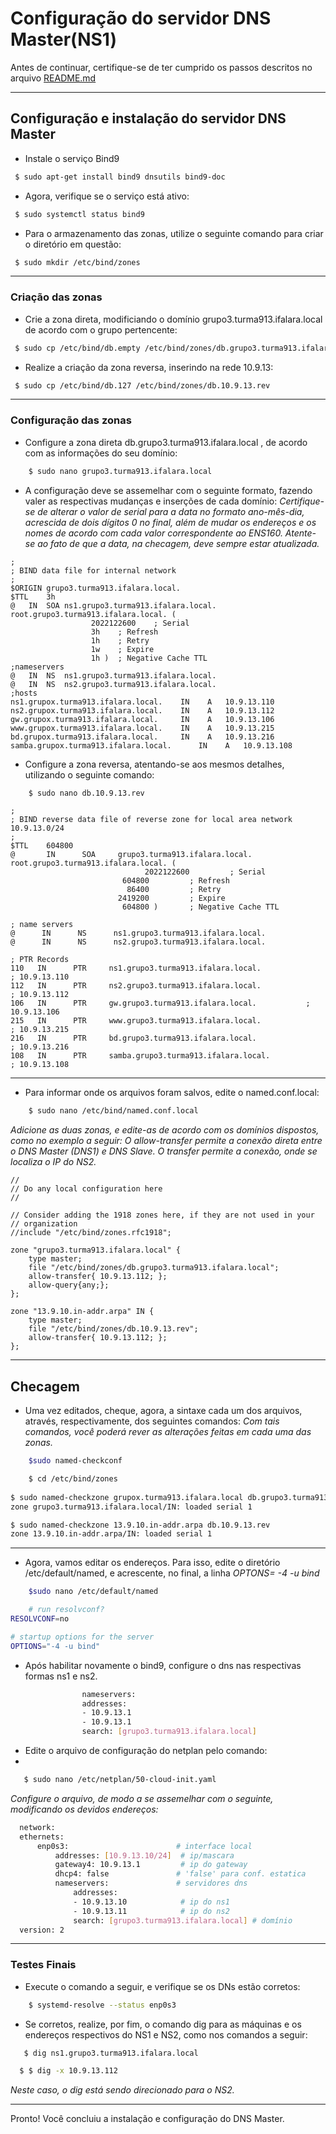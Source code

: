 # Configuração do servidor DNS Master(NS1)

Antes de continuar, certifique-se de ter cumprido os passos descritos no arquivo [README.md](https://github.com/eduardor0cha/projeto-final-inre/blob/main/README.md)

---

## Configuração e instalação do servidor DNS Master

* Instale o serviço Bind9 

```bash
 $ sudo apt-get install bind9 dnsutils bind9-doc 
```

* Agora, verifique se o serviço está ativo:

```bash
 $ sudo systemctl status bind9
```

* Para o armazenamento das zonas, utilize o seguinte comando para criar o diretório em questão:

```bash
 $ sudo mkdir /etc/bind/zones
```

---

### Criação das zonas

* Crie a zona direta, modificiando o domínio grupo3.turma913.ifalara.local de acordo com o grupo pertencente:

```bash
 $ sudo cp /etc/bind/db.empty /etc/bind/zones/db.grupo3.turma913.ifalara.local
```



* Realize a criação da zona reversa, inserindo na rede 10.9.13: 

```bash
 $ sudo cp /etc/bind/db.127 /etc/bind/zones/db.10.9.13.rev
```

---

### Configuração das zonas

* Configure a zona direta db.grupo3.turma913.ifalara.local , de acordo com as informações do seu domínio:

```bash
    $ sudo nano grupo3.turma913.ifalara.local
```

* A configuração deve se assemelhar com o seguinte formato, fazendo valer as respectivas mudanças e inserções de cada domínio:
_Certifique-se de alterar o valor de serial para a data no formato ano-mês-dia, acrescida de dois dígitos 0 no final, além de mudar os endereços e os nomes de acordo com cada valor correspondente ao ENS160. Atente-se ao fato de que a data, na checagem, deve sempre estar atualizada._

```
;
; BIND data file for internal network
;
$ORIGIN grupo3.turma913.ifalara.local.
$TTL	3h
@	IN	SOA	ns1.grupo3.turma913.ifalara.local. root.grupo3.turma913.ifalara.local. (
			      2022122600	; Serial
			      3h	; Refresh
			      1h	; Retry
			      1w	; Expire
			      1h )	; Negative Cache TTL
;nameservers
@	IN	NS	ns1.grupo3.turma913.ifalara.local.
@	IN	NS	ns2.grupo3.turma913.ifalara.local.
;hosts
ns1.grupox.turma913.ifalara.local.	  IN	A	10.9.13.110
ns2.grupox.turma913.ifalara.local.	  IN	A	10.9.13.112
gw.grupox.turma913.ifalara.local.	  IN	A	10.9.13.106
www.grupox.turma913.ifalara.local.	  IN 	A	10.9.13.215
bd.grupox.turma913.ifalara.local.	  IN 	A	10.9.13.216   
samba.grupox.turma913.ifalara.local.	  IN 	A	10.9.13.108

```

* Configure a zona reversa, atentando-se aos mesmos detalhes, utilizando o seguinte comando:

```bash
    $ sudo nano db.10.9.13.rev
```

```
;
; BIND reverse data file of reverse zone for local area network 10.9.13.0/24
;
$TTL    604800
@       IN      SOA     grupo3.turma913.ifalara.local. root.grupo3.turma913.ifalara.local. (
                              2022122600         ; Serial
                         604800         ; Refresh
                          86400         ; Retry
                        2419200         ; Expire
                         604800 )       ; Negative Cache TTL

; name servers
@      IN      NS      ns1.grupo3.turma913.ifalara.local.
@      IN      NS      ns2.grupo3.turma913.ifalara.local.

; PTR Records
110   IN      PTR     ns1.grupo3.turma913.ifalara.local.              ; 10.9.13.110
112   IN      PTR     ns2.grupo3.turma913.ifalara.local.              ; 10.9.13.112
106   IN      PTR     gw.grupo3.turma913.ifalara.local.    	      ; 10.9.13.106
215   IN      PTR     www.grupo3.turma913.ifalara.local.              ; 10.9.13.215
216   IN      PTR     bd.grupo3.turma913.ifalara.local.               ; 10.9.13.216
108   IN      PTR     samba.grupo3.turma913.ifalara.local.            ; 10.9.13.108
```

---

* Para informar onde os arquivos foram salvos, edite o named.conf.local: 

```bash
    $ sudo nano /etc/bind/named.conf.local
```
_Adicione as duas zonas, e edite-as de acordo com os domínios dispostos, como no exemplo a seguir:_
_O allow-transfer permite a conexão direta entre o DNS Master (DNS1) e DNS Slave. O transfer permite a conexão, onde se localiza o IP do NS2._
```
//
// Do any local configuration here
//

// Consider adding the 1918 zones here, if they are not used in your
// organization
//include "/etc/bind/zones.rfc1918";

zone "grupo3.turma913.ifalara.local" {
	type master;
	file "/etc/bind/zones/db.grupo3.turma913.ifalara.local";
	allow-transfer{ 10.9.13.112; };  
	allow-query{any;};
};

zone "13.9.10.in-addr.arpa" IN {
	type master;
	file "/etc/bind/zones/db.10.9.13.rev";
	allow-transfer{ 10.9.13.112; };
};

```

---

## Checagem 

*  Uma vez editados, cheque, agora, a sintaxe cada um dos arquivos, através, respectivamente, dos seguintes comandos:
_Com tais comandos, você poderá rever as alterações feitas em cada uma das zonas._

```bash
    $sudo named-checkconf
```

```bash
    $ cd /etc/bind/zones
    
$ sudo named-checkzone grupox.turma913.ifalara.local db.grupo3.turma913.ifalara.local
zone grupo3.turma913.ifalara.local/IN: loaded serial 1

$ sudo named-checkzone 13.9.10.in-addr.arpa db.10.9.13.rev
zone 13.9.10.in-addr.arpa/IN: loaded serial 1

```

---

* Agora, vamos editar os endereços. Para isso, edite o diretório /etc/default/named, e acrescente, no final, a linha _OPTONS= -4 -u bind_

```bash
    $sudo nano /etc/default/named
 ```

```bash
    # run resolvconf?
RESOLVCONF=no

# startup options for the server
OPTIONS="-4 -u bind"
```
* Após habilitar novamente o bind9, configure o dns nas respectivas formas ns1 e ns2.

```bash
                nameservers: 
                addresses:
                - 10.9.13.1
                - 10.9.13.1
                search: [grupo3.turma913.ifalara.local]
 ```
 
 * Edite o arquivo de configuração do netplan pelo comando:
 * 
 ```bash
    $ sudo nano /etc/netplan/50-cloud-init.yaml 
 ```
 
 _Configure o arquivo, de modo a se assemelhar com o seguinte, modificando os devidos endereços:_
 
  ```bash
    network:
    ethernets:
        enp0s3:                        # interface local
            addresses: [10.9.13.10/24]  # ip/mascara
            gateway4: 10.9.13.1         # ip do gateway
            dhcp4: false               # 'false' para conf. estatica 
            nameservers:               # servidores dns
                addresses:
                - 10.9.13.10            # ip do ns1
                - 10.9.13.11            # ip do ns2
                search: [grupo3.turma913.ifalara.local] # domínio
    version: 2
 ```

---

### Testes Finais

* Execute o comando a seguir, e verifique se os DNs estão corretos:

```bash
    $ systemd-resolve --status enp0s3
 ```
 
 * Se corretos, realize, por fim, o comando dig para as máquinas e os endereços respectivos do NS1 e NS2, como nos comandos a seguir:
 
 ```bash
    $ dig ns1.grupo3.turma913.ifalara.local
 ```
 
  ```bash
    $ $ dig -x 10.9.13.112
 ```
_Neste caso, o dig está sendo direcionado para o NS2._

---

Pronto! Você concluiu a instalação e configuração do DNS Master.
